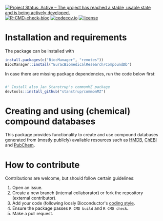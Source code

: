 [![Project Status: Active – The project has reached a stable, usable state and is being actively developed.](https://www.repostatus.org/badges/latest/active.svg)](https://www.repostatus.org/#active)
[![R-CMD-check-bioc](https://github.com/EuracBiomedicalResearch/CompoundDb/workflows/R-CMD-check-bioc/badge.svg)](https://github.com/EuracBiomedicalResearch/CompoundDb/actions?query=workflow%3AR-CMD-check-bioc)
[![codecov.io](https://codecov.io/github/EuracBiomedicalResearch/CompoundDb/coverage.svg?branch=master)](https://codecov.io/github/EuracBiomedicalResearch/CompoundDb?branch=master)
[![license](https://img.shields.io/badge/license-Artistic--2.0-brightgreen.svg)](https://opensource.org/licenses/Artistic-2.0)

# Installation and requirements

The package can be installed with

```r
install.packages(c("BiocManager", "remotes"))
BiocManager::install("EuracBiomedicalResearch/CompoundDb")
```



In case there are missing package dependencies, run the code below first:

```r

#' Install also Jan Stanstrup's commonMZ package
devtools::install_github("stanstrup/commonMZ")
```


# Creating and using (chemical) compound databases

This package provides functionality to create and use compound databases
generated from (mostly publicly) available resources such as
[HMDB](http://www.hmdb.ca), [ChEBI](https://www.ebi.ac.uk/chebi/) and [PubChem](https://pubchem.ncbi.nlm.nih.gov).

# How to contribute

Contributions are welcome, but should follow certain guidelines:
1) Open an issue.
2) Create a new branch (internal collaborator) or fork the repository (external
contributor).
3) Add your code (following loosly Bioconductor's [coding
style](http://bioconductor.org/developers/how-to/coding-style/).
4) Ensure the package passes `R CMD build` and `R CMD check`.
5) Make a pull request.
